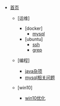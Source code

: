 



- [首页](/)
  - [运维]
    - [docker]
      - [mysql](/yunwei/docker/mysql)
    - [ubuntu]
      - [ssh](/yunwei/ubuntu/ssh)
      - [grep](/yunwei/ubuntu/grep)

  - [编程]
    - [java杂项](/编程/java杂项)    
    - [mysql相关问题](/编程/mysql相关问题)

  - [win10]
    - [win10优化](/win10/win10优化)    
    
